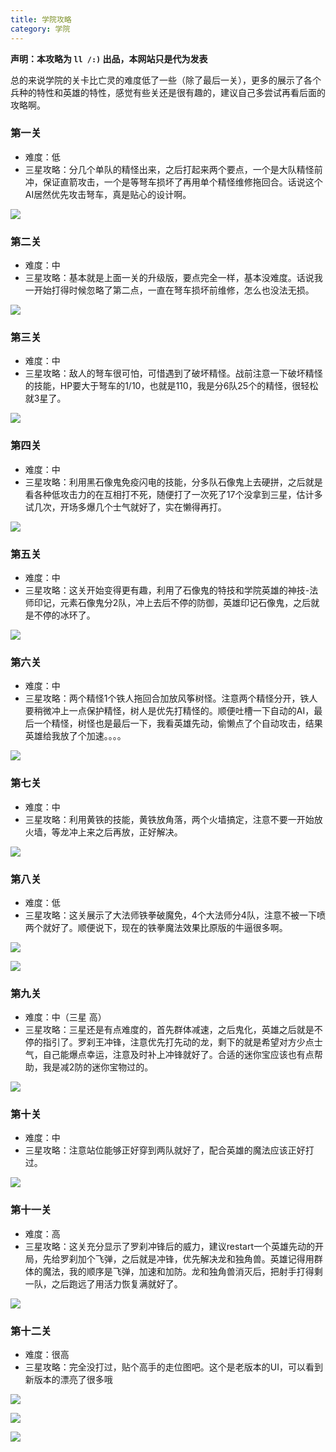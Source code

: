 ```yaml
---
title: 学院攻略 
category: 学院
--- 
```


**声明：本攻略为 ```ll /:)``` 出品，本网站只是代为发表**

总的来说学院的关卡比亡灵的难度低了一些（除了最后一关），更多的展示了各个兵种的特性和英雄的特性，感觉有些关还是很有趣的，建议自己多尝试再看后面的攻略啊。

### 第一关
* 难度：低
* 三星攻略：分几个单队的精怪出来，之后打起来两个要点，一个是大队精怪前冲，保证直箭攻击，一个是等弩车损坏了再用单个精怪维修拖回合。话说这个AI居然优先攻击弩车，真是贴心的设计啊。

![](/images/gl/xy-01.png)

### 第二关
* 难度：中
* 三星攻略：基本就是上面一关的升级版，要点完全一样，基本没难度。话说我一开始打得时候忽略了第二点，一直在弩车损坏前维修，怎么也没法无损。

![](/images/gl/xy-02.png)

### 第三关
* 难度：中
* 三星攻略：敌人的弩车很可怕，可惜遇到了破坏精怪。战前注意一下破坏精怪的技能，HP要大于弩车的1/10，也就是110，我是分6队25个的精怪，很轻松就3星了。

![](/images/gl/xy-03.png)

### 第四关
* 难度：中
* 三星攻略：利用黑石像鬼免疫闪电的技能，分多队石像鬼上去硬拼，之后就是看各种低攻击力的在互相打不死，随便打了一次死了17个没拿到三星，估计多试几次，开场多爆几个士气就好了，实在懒得再打。

![](/images/gl/xy-04.png)

### 第五关
* 难度：中
* 三星攻略：这关开始变得更有趣，利用了石像鬼的特技和学院英雄的神技-法师印记，元素石像鬼分2队，冲上去后不停的防御，英雄印记石像鬼，之后就是不停的冰环了。

![](/images/gl/xy-05.png)

### 第六关
* 难度：中
* 三星攻略：两个精怪1个铁人拖回合加放风筝树怪。注意两个精怪分开，铁人要稍微冲上一点保护精怪，树人是优先打精怪的。顺便吐槽一下自动的AI，最后一个精怪，树怪也是最后一下，我看英雄先动，偷懒点了个自动攻击，结果英雄给我放了个加速。。。。

![](/images/gl/xy-06.png)

### 第七关
* 难度：中
* 三星攻略：利用黄铁的技能，黄铁放角落，两个火墙搞定，注意不要一开始放火墙，等龙冲上来之后再放，正好解决。

![](/images/gl/xy-07.png)

### 第八关
* 难度：低
* 三星攻略：这关展示了大法师铁拳破魔免，4个大法师分4队，注意不被一下喷两个就好了。顺便说下，现在的铁拳魔法效果比原版的牛逼很多啊。

![](/images/gl/xy-08.png)

![](/images/gd/xy3.png)

### 第九关
* 难度：中（三星 高）
* 三星攻略：三星还是有点难度的，首先群体减速，之后鬼化，英雄之后就是不停的指引了。罗刹王冲锋，注意优先打先动的龙，剩下的就是希望对方少点士气，自己能爆点幸运，注意及时补上冲锋就好了。合适的迷你宝应该也有点帮助，我是减2防的迷你宝物过的。

![](/images/gl/xy-09.png)

### 第十关
* 难度：中
* 三星攻略：注意站位能够正好穿到两队就好了，配合英雄的魔法应该正好打过。

![](/images/gl/xy-10.png)

### 第十一关
* 难度：高
* 三星攻略：这关充分显示了罗刹冲锋后的威力，建议restart一个英雄先动的开局，先给罗刹加个飞弹，之后就是冲锋，优先解决龙和独角兽。英雄记得用群体的魔法，我的顺序是飞弹，加速和加防。龙和独角兽消灭后，把射手打得剩一队，之后跑远了用活力恢复满就好了。

![](/images/gl/xy-11.png)

### 第十二关
* 难度：很高
* 三星攻略：完全没打过，贴个高手的走位图吧。这个是老版本的UI，可以看到新版本的漂亮了很多哦

![](/images/gl/xy-12.png)

![](/images/gd/xy2.png)

![](/images/gd/xy1.png)